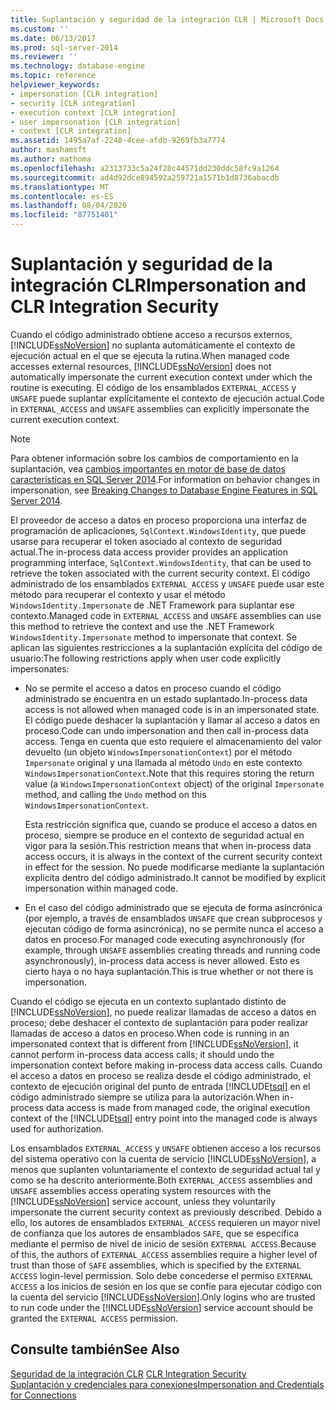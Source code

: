 ```yaml
---
title: Suplantación y seguridad de la integración CLR | Microsoft Docs
ms.custom: ''
ms.date: 06/13/2017
ms.prod: sql-server-2014
ms.reviewer: ''
ms.technology: database-engine
ms.topic: reference
helpviewer_keywords:
- impersonation [CLR integration]
- security [CLR integration]
- execution context [CLR integration]
- user impersonation [CLR integration]
- context [CLR integration]
ms.assetid: 1495a7af-2248-4cee-afdb-9269fb3a7774
author: mashamsft
ms.author: mathoma
ms.openlocfilehash: a2313733c5a24f28c44571dd230ddc58fc9a1264
ms.sourcegitcommit: ad4d92dce894592a259721a1571b1d8736abacdb
ms.translationtype: MT
ms.contentlocale: es-ES
ms.lasthandoff: 08/04/2020
ms.locfileid: "87751401"
---
```

# <a name="impersonation-and-clr-integration-security"></a><span data-ttu-id="d5c9a-102">Suplantación y seguridad de la integración CLR</span><span class="sxs-lookup"><span data-stu-id="d5c9a-102">Impersonation and CLR Integration Security</span></span>
  <span data-ttu-id="d5c9a-103">Cuando el código administrado obtiene acceso a recursos externos, [!INCLUDE[ssNoVersion](../../includes/ssnoversion-md.md)] no suplanta automáticamente el contexto de ejecución actual en el que se ejecuta la rutina.</span><span class="sxs-lookup"><span data-stu-id="d5c9a-103">When managed code accesses external resources, [!INCLUDE[ssNoVersion](../../includes/ssnoversion-md.md)] does not automatically impersonate the current execution context under which the routine is executing.</span></span> <span data-ttu-id="d5c9a-104">El código de los ensamblados `EXTERNAL_ACCESS` y `UNSAFE` puede suplantar explícitamente el contexto de ejecución actual.</span><span class="sxs-lookup"><span data-stu-id="d5c9a-104">Code in `EXTERNAL_ACCESS` and `UNSAFE` assemblies can explicitly impersonate the current execution context.</span></span>  
  
> [!NOTE]  
>  <span data-ttu-id="d5c9a-105">Para obtener información sobre los cambios de comportamiento en la suplantación, vea [cambios importantes en motor de base de datos características en SQL Server 2014](../breaking-changes-to-database-engine-features-in-sql-server-2016.md).</span><span class="sxs-lookup"><span data-stu-id="d5c9a-105">For information on behavior changes in impersonation, see [Breaking Changes to Database Engine Features in SQL Server 2014](../breaking-changes-to-database-engine-features-in-sql-server-2016.md).</span></span>  
  
 <span data-ttu-id="d5c9a-106">El proveedor de acceso a datos en proceso proporciona una interfaz de programación de aplicaciones, `SqlContext.WindowsIdentity`, que puede usarse para recuperar el token asociado al contexto de seguridad actual.</span><span class="sxs-lookup"><span data-stu-id="d5c9a-106">The in-process data access provider provides an application programming interface, `SqlContext.WindowsIdentity`, that can be used to retrieve the token associated with the current security context.</span></span> <span data-ttu-id="d5c9a-107">El código administrado de los ensamblados `EXTERNAL_ACCESS` y `UNSAFE` puede usar este método para recuperar el contexto y usar el método `WindowsIdentity.Impersonate` de .NET Framework para suplantar ese contexto.</span><span class="sxs-lookup"><span data-stu-id="d5c9a-107">Managed code in `EXTERNAL_ACCESS` and `UNSAFE` assemblies can use this method to retrieve the context and use the .NET Framework `WindowsIdentity.Impersonate` method to impersonate that context.</span></span> <span data-ttu-id="d5c9a-108">Se aplican las siguientes restricciones a la suplantación explícita del código de usuario:</span><span class="sxs-lookup"><span data-stu-id="d5c9a-108">The following restrictions apply when user code explicitly impersonates:</span></span>  
  
-   <span data-ttu-id="d5c9a-109">No se permite el acceso a datos en proceso cuando el código administrado se encuentra en un estado suplantado.</span><span class="sxs-lookup"><span data-stu-id="d5c9a-109">In-process data access is not allowed when managed code is in an impersonated state.</span></span> <span data-ttu-id="d5c9a-110">El código puede deshacer la suplantación y llamar al acceso a datos en proceso.</span><span class="sxs-lookup"><span data-stu-id="d5c9a-110">Code can undo impersonation and then call in-process data access.</span></span> <span data-ttu-id="d5c9a-111">Tenga en cuenta que esto requiere el almacenamiento del valor devuelto (un objeto `WindowsImpersonationContext`) por el método `Impersonate` original y una llamada al método `Undo` en este contexto `WindowsImpersonationContext`.</span><span class="sxs-lookup"><span data-stu-id="d5c9a-111">Note that this requires storing the return value (a `WindowsImpersonationContext` object) of the original `Impersonate` method, and calling the `Undo` method on this `WindowsImpersonationContext`.</span></span>  
  
     <span data-ttu-id="d5c9a-112">Esta restricción significa que, cuando se produce el acceso a datos en proceso, siempre se produce en el contexto de seguridad actual en vigor para la sesión.</span><span class="sxs-lookup"><span data-stu-id="d5c9a-112">This restriction means that when in-process data access occurs, it is always in the context of the current security context in effect for the session.</span></span> <span data-ttu-id="d5c9a-113">No puede modificarse mediante la suplantación explícita dentro del código administrado.</span><span class="sxs-lookup"><span data-stu-id="d5c9a-113">It cannot be modified by explicit impersonation within managed code.</span></span>  
  
-   <span data-ttu-id="d5c9a-114">En el caso del código administrado que se ejecuta de forma asincrónica (por ejemplo, a través de ensamblados `UNSAFE` que crean subprocesos y ejecutan código de forma asincrónica), no se permite nunca el acceso a datos en proceso.</span><span class="sxs-lookup"><span data-stu-id="d5c9a-114">For managed code executing asynchronously (for example, through `UNSAFE` assemblies creating threads and running code asynchronously), in-process data access is never allowed.</span></span> <span data-ttu-id="d5c9a-115">Esto es cierto haya o no haya suplantación.</span><span class="sxs-lookup"><span data-stu-id="d5c9a-115">This is true whether or not there is impersonation.</span></span>  
  
 <span data-ttu-id="d5c9a-116">Cuando el código se ejecuta en un contexto suplantado distinto de [!INCLUDE[ssNoVersion](../../includes/ssnoversion-md.md)], no puede realizar llamadas de acceso a datos en proceso; debe deshacer el contexto de suplantación para poder realizar llamadas de acceso a datos en proceso.</span><span class="sxs-lookup"><span data-stu-id="d5c9a-116">When code is running in an impersonated context that is different from [!INCLUDE[ssNoVersion](../../includes/ssnoversion-md.md)], it cannot perform in-process data access calls; it should undo the impersonation context before making in-process data access calls.</span></span> <span data-ttu-id="d5c9a-117">Cuando el acceso a datos en proceso se realiza desde el código administrado, el contexto de ejecución original del punto de entrada [!INCLUDE[tsql](../../includes/tsql-md.md)] en el código administrado siempre se utiliza para la autorización.</span><span class="sxs-lookup"><span data-stu-id="d5c9a-117">When in-process data access is made from managed code, the original execution context of the [!INCLUDE[tsql](../../includes/tsql-md.md)] entry point into the managed code is always used for authorization.</span></span>  
  
 <span data-ttu-id="d5c9a-118">Los ensamblados `EXTERNAL_ACCESS` y `UNSAFE` obtienen acceso a los recursos del sistema operativo con la cuenta de servicio [!INCLUDE[ssNoVersion](../../includes/ssnoversion-md.md)], a menos que suplanten voluntariamente el contexto de seguridad actual tal y como se ha descrito anteriormente.</span><span class="sxs-lookup"><span data-stu-id="d5c9a-118">Both `EXTERNAL_ACCESS` assemblies and `UNSAFE` assemblies access operating system resources with the [!INCLUDE[ssNoVersion](../../includes/ssnoversion-md.md)] service account, unless they voluntarily impersonate the current security context as previously described.</span></span> <span data-ttu-id="d5c9a-119">Debido a ello, los autores de ensamblados `EXTERNAL_ACCESS` requieren un mayor nivel de confianza que los autores de ensamblados `SAFE`, que se especifica mediante el permiso de nivel de inicio de sesión `EXTERNAL ACCESS`.</span><span class="sxs-lookup"><span data-stu-id="d5c9a-119">Because of this, the authors of `EXTERNAL_ACCESS` assemblies require a higher level of trust than those of `SAFE` assemblies, which is specified by the `EXTERNAL ACCESS` login-level permission.</span></span> <span data-ttu-id="d5c9a-120">Solo debe concederse el permiso `EXTERNAL ACCESS` a los inicios de sesión en los que se confíe para ejecutar código con la cuenta del servicio [!INCLUDE[ssNoVersion](../../includes/ssnoversion-md.md)].</span><span class="sxs-lookup"><span data-stu-id="d5c9a-120">Only logins who are trusted to run code under the [!INCLUDE[ssNoVersion](../../includes/ssnoversion-md.md)] service account should be granted the `EXTERNAL ACCESS` permission.</span></span>  
  
## <a name="see-also"></a><span data-ttu-id="d5c9a-121">Consulte también</span><span class="sxs-lookup"><span data-stu-id="d5c9a-121">See Also</span></span>  
 <span data-ttu-id="d5c9a-122">[Seguridad de la integración CLR](../../relational-databases/clr-integration/security/clr-integration-security.md) </span><span class="sxs-lookup"><span data-stu-id="d5c9a-122">[CLR Integration Security](../../relational-databases/clr-integration/security/clr-integration-security.md) </span></span>  
 [<span data-ttu-id="d5c9a-123">Suplantación y credenciales para conexiones</span><span class="sxs-lookup"><span data-stu-id="d5c9a-123">Impersonation and Credentials for Connections</span></span>](../../relational-databases/clr-integration/data-access/impersonation-and-credentials-for-connections.md)  
  
  
